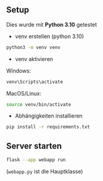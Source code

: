 ## Setup

Dies wurde mit **Python 3.10** getestet

- venv erstellen (python 3.10)

```sh
python3 -m venv venv
```

- venv aktivieren

Windows:
```sh
venv\Scripts\activate
```

MacOS/Linux:
```sh
source venv/bin/activate
```

- Abhängigkeiten installieren

```sh
pip install -r requirements.txt
```


## Server starten

```sh
flask --app webapp run
```

(`webapp.py` ist die Hauptklasse)